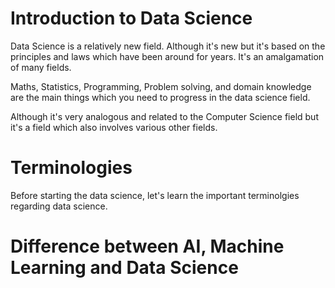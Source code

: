 # Introduction to Data Science

Data Science is a relatively new field. Although it's new but it's based on the principles and laws which have been around for years. It's an amalgamation of many fields. 

Maths, Statistics, Programming, Problem solving, and domain knowledge are the main things which you need to progress in the data science field. 

Although it's very analogous and related to the Computer Science field but it's a field which also involves various other fields.

# Terminologies

Before starting the data science, let's learn the important terminolgies regarding data science.

# Difference between AI, Machine Learning and Data Science

